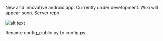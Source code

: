 New and innovative android app. Currently under development. Wiki will appear soon.
Server repo.

![alt text](http://ugmi.me/static/img/logo-dark.png)

Rename config_public.py to config.py




